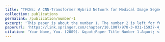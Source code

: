 ```yaml
---
title: "TFCNs: A CNN-Transformer Hybrid Network for Medical Image Segmentation. International Conference on Artificial Neural Networks"
collection: publications
permalink: /publication/number-1
excerpt: 'This paper is about the number 1. The number 2 is left for future work.'
paperurl: 'https://link.springer.com/chapter/10.1007/978-3-031-15937-4_65'
citation: 'Your Name, You. (2009). &quot;Paper Title Number 1.&quot; <i>Journal 1</i>. 1(1).'
---
```

